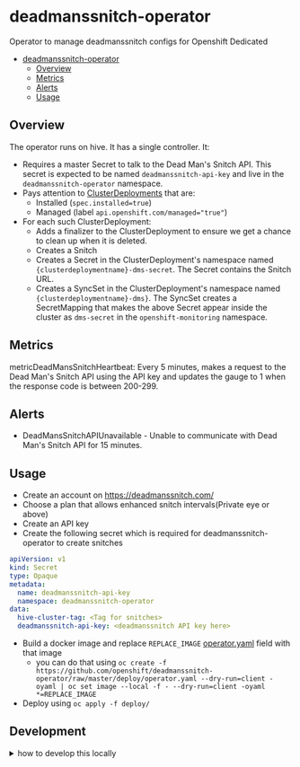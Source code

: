 # deadmanssnitch-operator

Operator to manage deadmanssnitch configs for Openshift Dedicated

- [deadmanssnitch-operator](#deadmanssnitch-operator)
  - [Overview](#overview)
  - [Metrics](#metrics)
  - [Alerts](#alerts)
  - [Usage](#usage)

## Overview

The operator runs on hive. It has a single controller. It:
- Requires a master Secret to talk to the Dead Man's Snitch API.
  This secret is expected to be named `deadmanssnitch-api-key` and live in the `deadmanssnitch-operator` namespace.
- Pays attention to [ClusterDeployments](https://github.com/openshift/hive/blob/master/config/crds/hive.openshift.io_clusterdeployments.yaml) that are:
  - Installed (`spec.installed=true`)
  - Managed (label `api.openshift.com/managed="true"`)
- For each such ClusterDeployment:
  - Adds a finalizer to the ClusterDeployment to ensure we get a chance to clean up when it is deleted.
  - Creates a Snitch
  - Creates a Secret in the ClusterDeployment's namespace named `{clusterdeploymentname}-dms-secret`.
    The Secret contains the Snitch URL.
  - Creates a SyncSet in the ClusterDeployment's namespace named `{clusterdeploymentname}-dms}`.
    The SyncSet creates a SecretMapping that makes the above Secret appear inside the cluster as `dms-secret` in the `openshift-monitoring` namespace.

## Metrics

metricDeadMansSnitchHeartbeat: Every 5 minutes, makes a request to the Dead Man's Snitch API using the API key and updates the gauge to 1 when the response code is between 200-299.

## Alerts

- DeadMansSnitchAPIUnavailable - Unable to communicate with Dead Man's Snitch API for 15 minutes.

## Usage

- Create an account on https://deadmanssnitch.com/
- Choose a plan that allows enhanced snitch intervals(Private eye or above)
- Create an API key
- Create the following secret which is required for deadmanssnitch-operator to create snitches

```yaml
apiVersion: v1
kind: Secret
type: Opaque
metadata:
  name: deadmanssnitch-api-key
  namespace: deadmanssnitch-operator
data:
  hive-cluster-tag: <Tag for snitches>
  deadmanssnitch-api-key: <deadmanssnitch API key here>
```

- Build a docker image and replace `REPLACE_IMAGE` [operator.yaml](deploy/operator.yaml) field with that image
  - you can do that using `oc create -f https://github.com/openshift/deadmanssnitch-operator/raw/master/deploy/operator.yaml --dry-run=client -oyaml | oc set image --local -f - --dry-run=client -oyaml *=REPLACE_IMAGE`
- Deploy using `oc apply -f deploy/`

## Development

<details>
  <summary> how to develop this locally</summary>
    <p>

### Set up local OpenShift cluster

Methods include:
- [MiniShift](https://github.com/minishift/minishift)
- [Code Ready Containers](https://developers.redhat.com/products/codeready-containers/overview)
- [Integration OpenShift Cluster Manager](https://qaprodauth.cloud.redhat.com/openshift/?env=integration)

### Deploy dependencies

[Hive](https://github.com/openshift/hive/) CRDs need to be installed on the cluster.

Clone [hive repo](https://github.com/openshift/hive/) and run

```terminal
$ git clone https://github.com/openshift/hive.git
$ oc apply -f hive/config/crds
```

Install the `DeadMansSnitchIntegration` CRD, create the operator namespace and other operator dependencies:

```terminal
$ oc apply -f deploy/crds/deadmanssnitch.managed.openshift.io_deadmanssnitchintegrations_crd.yaml
$ oc new-project deadmanssnitch-operator
$ oc apply -f deploy/role.yaml
$ oc apply -f deploy/service_account.yaml
$ oc apply -f deploy/role_binding.yaml
```

Create a secret which will contain the DeadMansSnitch API Key and Hive Cluster Tag.

You will require an API Key signed up to a DeadMansSnitch plan that allows for enhanced snitch intervals (the "Private Eye" plan). You can alternatively test the `deadmanssnitch-oeprator` by signing up to the free tier DeadMansSnitch plan (limited to 1 snitch), but doing so will require you to customize the snitch interval from `15_minute` to `hourly`. This can be performed in [deadmanssnitchintegration_controller.go](pkg/controller/deadmanssnitchintegration/deadmanssnitchintegration_controller.go)

Adjust the example below and apply the file with `oc apply -f <file>`. Note that the values for `hive-cluster-tag` and `deadmanssnitch-api-key` need to be base64 encoded. This can be performed using `echo -n <text> | base64`.

```yaml
apiVersion: v1
kind: Secret
type: Opaque
metadata:
  name: deadmanssnitch-api-key
  namespace: deadmanssnitch-operator
data:
  hive-cluster-tag: <value>
  deadmanssnitch-api-key: <value>
```

### Define a DeadMansSnitchIntegration

Create a `DeadMansSnitchIntegration` CR which will be used to identify clusters to apply DMS to.

The example below will target `clusterdeployment`s that have a `api.openshift.com/test` label set to `"true"`. Apply it using `oc apply -f <file>`.

```yaml
apiVersion: deadmanssnitch.managed.openshift.io/v1alpha1
kind: DeadmansSnitchIntegration
metadata:
  finalizers:
  - dms.managed.openshift.io/deadmanssnitch-osd
  name: test-dmsi
  namespace: deadmanssnitch-operator
spec:
  clusterDeploymentSelector:
    matchExpressions:
    - key: api.openshift.com/test
      operator: In
      values:
      - "true"
  dmsAPIKeySecretRef:
    name: deadmanssnitch-api-key
    namespace: deadmanssnitch-operator
  snitchNamePostFix: "test"
  tags:
  - test
  targetSecretRef:
    name: dms-secret-test
    namespace: openshift-monitoring
```

### Run the operator

```terminal
$ export OPERATOR_NAME=deadmanssnitch-operator
$ go run cmd/manager/main.go
```

### Create Clusterdeployment

You can create a dummy ClusterDeployment by copying a real one from an active hive

```terminal
real-hive$ oc get cd -n <namespace> <cdname> -o yaml > /tmp/fake-clusterdeployment.yaml

...

$ oc create namespace fake-cluster-namespace
$ oc apply -f /tmp/fake-clusterdeployment.yaml
```

`deadmanssnitch-operator` doesn't start reconciling clusters until the `clusterdeployment`'s `spec.installed` is set to `true`. If present, set `spec.installed` to true.

```terminal
$ oc edit clusterdeployment fake-cluster -n fake-cluster-namespace
```

Ensure that the ClusterDeployment is labelled with the label from your `DMSI`'s `clusterDeploymentSelector` clause.

Using the example from earlier:
```terminal
$ oc label clusterdeployment -n <namespace> <cdname> api.openshift.com/test=true
```

### Delete ClusterDeployment

To trigger `deadmanssnitch-operator` to remove the service in DeadMansSnitch, you can either delete the `clusterdeployment` or remove the `clusterDeploymentSelector` label:

```terminal
$ oc delete clusterdeployment fake-cluster -n fake-cluster-namespace
```

If deleting the `clusterdeployment`, you may need to remove dangling finalizers from the `clusterdeployment` object.

```terminal
$ oc edit clusterdeployment fake-cluster -n fake-cluster-namespace
```

</p>
</details>
